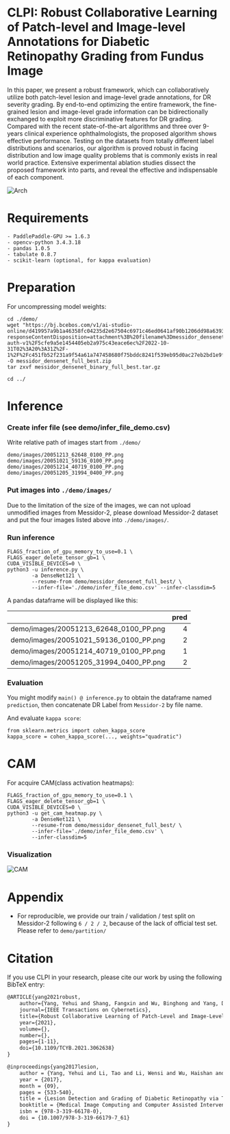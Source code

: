# CLPI: Robust Collaborative Learning of Patch-level and Image-level Annotations for Diabetic Retinopathy Grading from Fundus Image
In this paper, we present a robust framework, which can collaboratively utilize both patch-level lesion and image-level grade annotations, for DR severity grading. By end-to-end optimizing the entire framework, the fine-grained lesion and image-level grade information can be bidirectionally exchanged to exploit more discriminative features for DR grading. Compared with the recent state-of-the-art algorithms and three over 9-years clinical experience ophthalmologists, the proposed algorithm shows effective performance. Testing on the datasets from totally different label distributions and scenarios, our algorithm is proved robust in facing distribution and low image quality problems that is commonly exists in real world practice. Extensive experimental ablation studies dissect the proposed framework into parts, and reveal the effective and indispensable of each component.

![Arch](./figs/arch.png)

# Requirements
    - PaddlePaddle-GPU >= 1.6.3
    - opencv-python 3.4.3.18
    - pandas 1.0.5
    - tabulate 0.8.7
    - scikit-learn (optional, for kappa evaluation)
 
# Preparation
For uncompressing model weights:
```
cd ./demo/
wget "https://bj.bcebos.com/v1/ai-studio-online/d419957a9b1a46358fc04235d2e67504c6971c46ed0641af90b1206dd98a6393?responseContentDisposition=attachment%3B%20filename%3Dmessidor_densenet_full_best.zip&authorization=bce-auth-v1%2F5cfe9a5e1454405eb2a975c43eace6ec%2F2022-10-31T02%3A20%3A31Z%2F-1%2F%2Fc451fb52f231a9f54a61a747458680f75bddc8241f539eb95d0ac27eb2bd1e9f" -O messidor_densenet_full_best.zip
tar zxvf messidor_densenet_binary_full_best.tar.gz

cd ../
```

# Inference
### Create infer file (see demo/infer_file_demo.csv)
Write relative path of images start from `./demo/`
```
demo/images/20051213_62648_0100_PP.png
demo/images/20051021_59136_0100_PP.png
demo/images/20051214_40719_0100_PP.png
demo/images/20051205_31994_0400_PP.png
```

### Put images into `./demo/images/`
Due to the limitation of the size of the images, we can not upload unmodified images from Messidor-2, please download Messidor-2 dataset and put the four images listed above into `./demo/images/`.

### Run inference
```
FLAGS_fraction_of_gpu_memory_to_use=0.1 \
FLAGS_eager_delete_tensor_gb=1 \
CUDA_VISIBLE_DEVICES=0 \
python3 -u inference.py \
        -a DenseNet121 \
        --resume-from demo/messidor_densenet_full_best/ \
        --infer-file='./demo/infer_file_demo.csv' --infer-classdim=5
```

A pandas dataframe will be displayed like this:

|                                        |   pred |
|:---------------------------------------|-------:|
| demo/images/20051213_62648_0100_PP.png |      4 |
| demo/images/20051021_59136_0100_PP.png |      2 |
| demo/images/20051214_40719_0100_PP.png |      1 |
| demo/images/20051205_31994_0400_PP.png |      2 |

### Evaluation
You might modify `main() @ inference.py` to obtain the dataframe named `prediction`, 
then concatenate DR Label from `Messidor-2` by file name.

And evaluate `kappa score`:
```
from sklearn.metrics import cohen_kappa_score
kappa_score = cohen_kappa_score(..., weights="quadratic")
```

# CAM
For acquire CAM(class activation heatmaps):
```
FLAGS_fraction_of_gpu_memory_to_use=0.1 \
FLAGS_eager_delete_tensor_gb=1 \
CUDA_VISIBLE_DEVICES=0 \
python3 -u get_cam_heatmap.py \
        -a DenseNet121 \
        --resume-from demo/messidor_densenet_full_best/ \
        --infer-file='./demo/infer_file_demo.csv' \
        --infer-classdim=5
```

### Visualization
![CAM](./cam_heatmaps/20051021_59136_0100_PP.png)

# Appendix
- For reproducible, we provide our train / validation / test split on Messidor-2 following `6 / 2 / 2`, because of the lack of official test set. Please refer to `demo/partition/`

# Citation
If you use CLPI in your research, please cite our work by using the following BibTeX entry:
```latex
@ARTICLE{yang2021robust,
    author={Yang, Yehui and Shang, Fangxin and Wu, Binghong and Yang, Dalu and Wang, Lei and Xu, Yanwu and Zhang, Wensheng and Zhang, Tianzhu},
    journal={IEEE Transactions on Cybernetics}, 
    title={Robust Collaborative Learning of Patch-Level and Image-Level Annotations for Diabetic Retinopathy Grading From Fundus Image}, 
    year={2021},
    volume={},
    number={},
    pages={1-11},
    doi={10.1109/TCYB.2021.3062638}
}

@inproceedings{yang2017lesion,
    author = {Yang, Yehui and Li, Tao and Li, Wensi and Wu, Haishan and Fan, Wei and Zhang, Wensheng},
    year = {2017},
    month = {09},
    pages = {533-540},
    title = {Lesion Detection and Grading of Diabetic Retinopathy via Two-Stages Deep Convolutional Neural Networks},
    booktitle = {Medical Image Computing and Computer Assisted Intervention {MICCAI}},
    isbn = {978-3-319-66178-0},
    doi = {10.1007/978-3-319-66179-7_61}
}
```
